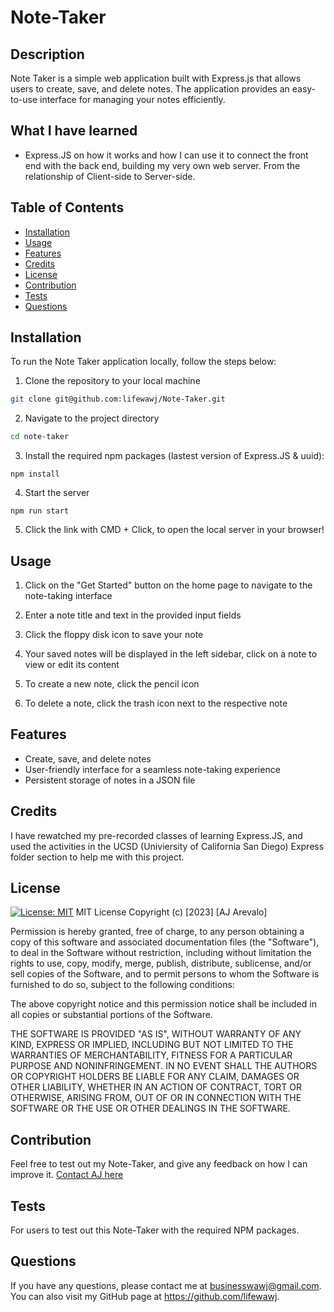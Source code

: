 # Note-Taker

## Description

Note Taker is a simple web application built with Express.js that allows users to create, save, and delete notes. The application provides an easy-to-use interface for managing your notes efficiently.


## What I have learned

- Express.JS on how it works and how I can use it to connect the front end with the back end, building my very own web server. From the relationship of Client-side to Server-side.

## Table of Contents

- [Installation](#installation)
- [Usage](#usage)
- [Features](#features)
- [Credits](#credits)
- [License](#license)
- [Contribution](#contribution)
- [Tests](#tests)
- [Questions](#questions)

## Installation

To run the Note Taker application locally, follow the steps below:

1. Clone the repository to your local machine
```bash
git clone git@github.com:lifewawj/Note-Taker.git
```
2. Navigate to the project directory
```bash
cd note-taker
```
3. Install the required npm packages (lastest version of Express.JS & uuid):
```
npm install
```
4. Start the server
```
npm run start
```
5. Click the link with CMD + Click, to open the local server in your browser!

## Usage

1. Click on the "Get Started" button on the home page to navigate to the note-taking interface

2. Enter a note title and text in the provided input fields

3. Click the floppy disk icon to save your note

4. Your saved notes will be displayed in the left sidebar, click on a note to view or edit its content

5. To create a new note, click the pencil icon

6. To delete a note, click the trash icon next to the respective note

<!-- Enter GIF here -->

## Features

- Create, save, and delete notes
-  User-friendly interface for a seamless note-taking experience
- Persistent storage of notes in a JSON file

## Credits

I have rewatched my pre-recorded classes of learning Express.JS, and used the activities in the UCSD (Univiersity of California San Diego) Express folder section to help me with this project.

## License

[![License: MIT](https://img.shields.io/badge/License-MIT-yellow.svg)](https://opensource.org/licenses/MIT)
MIT License 
Copyright (c) [2023] [AJ Arevalo]

Permission is hereby granted, free of charge, to any person obtaining a copy
of this software and associated documentation files (the "Software"), to deal
in the Software without restriction, including without limitation the rights
to use, copy, modify, merge, publish, distribute, sublicense, and/or sell
copies of the Software, and to permit persons to whom the Software is
furnished to do so, subject to the following conditions:

The above copyright notice and this permission notice shall be included in all
copies or substantial portions of the Software.

THE SOFTWARE IS PROVIDED "AS IS", WITHOUT WARRANTY OF ANY KIND, EXPRESS OR
IMPLIED, INCLUDING BUT NOT LIMITED TO THE WARRANTIES OF MERCHANTABILITY,
FITNESS FOR A PARTICULAR PURPOSE AND NONINFRINGEMENT. IN NO EVENT SHALL THE
AUTHORS OR COPYRIGHT HOLDERS BE LIABLE FOR ANY CLAIM, DAMAGES OR OTHER
LIABILITY, WHETHER IN AN ACTION OF CONTRACT, TORT OR OTHERWISE, ARISING FROM,
OUT OF OR IN CONNECTION WITH THE SOFTWARE OR THE USE OR OTHER DEALINGS IN THE
SOFTWARE.

## Contribution

Feel free to test out my Note-Taker, and give any feedback on how I can improve it. [Contact AJ here](#questions)

## Tests

For users to test out this Note-Taker with the required NPM packages.

## Questions

If you have any questions, please contact me at businesswawj@gmail.com.
You can also visit my GitHub page at https://github.com/lifewawj.